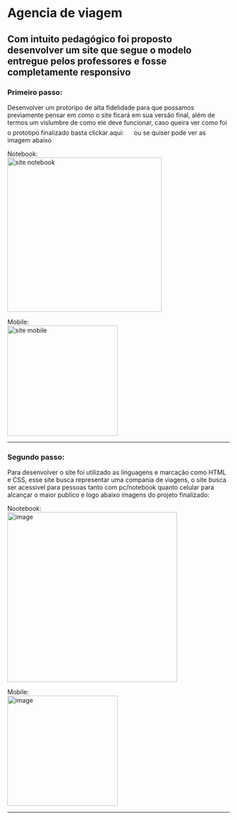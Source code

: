 # Agencia de viagem

## Com intuito pedagógico foi proposto desenvolver um site que segue o modelo entregue pelos professores e fosse completamente responsivo

### Primeiro passo:
Desenvolver um protoripo de alta fidelidade para que possamos previamente pensar em como o site ficará em sua versão final, além de termos um vislumbre de como ele deve funcionar, caso queira ver como foi o prototipo finalizado basta clickar aqui: <a href="https://www.figma.com/design/oR7CiGpPHGyw26FExvsW9k/Untitled?node-id=0-1&p=f&t=Ja3vZkPlSkkbDAmR-0"><img src="https://upload.wikimedia.org/wikipedia/commons/thumb/3/33/Figma-logo.svg/1200px-Figma-logo.svg.png" height="20" width="15"><a/> ou se quiser pode ver as imagem abaixo

Notebook:<br>
<img width="350" alt="site notebook" src="https://github.com/user-attachments/assets/42ab1751-31c6-418c-a335-23861ba789db" />

Mobile:<br>
<img width="250" alt="site mobile" src="https://github.com/user-attachments/assets/5bfc145a-3c6b-4448-8402-b16286f8f9b3" />
<hr>

### Segundo passo:
Para desenvolver o site foi utilizado as linguagens e marcação como HTML e CSS, esse site busca representar uma compania de viagens, o site busca ser acessivel para pessoas tanto com pc/notebook quanto celular para alcançar o maior publico e logo abaixo imagens do projeto finalizado:

Nootebook:<br>
<img width="385" alt="image" src="https://github.com/user-attachments/assets/f8c22c78-b2cb-484d-99a5-4698c99a5741" />

Mobile:<br>
<img width="250" alt="image" src="https://github.com/user-attachments/assets/c8b3699f-b8ca-4b43-90e4-1275dff06e71" />
<hr>




